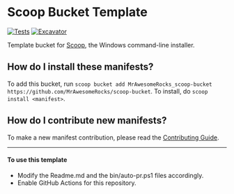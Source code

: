 # Scoop Bucket Template

<!-- Uncomment the following line after replacing placeholders -->
[![Tests](https://github.com/MrAwesomeRocks/scoop-bucket/actions/workflows/ci.yml/badge.svg)](https://github.com/MrAwesomeRocks/scoop-bucket/actions/workflows/ci.yml) [![Excavator](https://github.com/MrAwesomeRocks/scoop-bucket/actions/workflows/excavator.yml/badge.svg)](https://github.com/MrAwesomeRocks/scoop-bucket/actions/workflows/excavator.yml)

Template bucket for [Scoop](https://scoop.sh), the Windows command-line installer.

How do I install these manifests?
---------------------------------

To add this bucket, run `scoop bucket add MrAwesomeRocks_scoop-bucket https://github.com/MrAwesomeRocks/scoop-bucket`. To install, do `scoop install <manifest>`.

How do I contribute new manifests?
----------------------------------

To make a new manifest contribution, please read the [Contributing Guide](https://github.com/ScoopInstaller/.github/blob/main/.github/CONTRIBUTING.md).

----

#### To use this template

- Modify the Readme.md and the bin/auto-pr.ps1 files accordingly.
- Enable GitHub Actions for this repository.
